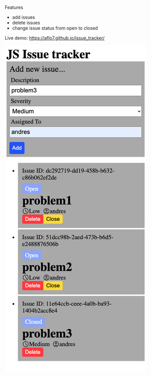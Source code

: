 Features
- add issues
- delete issues
- change issue status from open to closed

Live demo: https://aflo7.github.io/issue_tracker/

![alt](./screenshot.png)